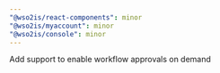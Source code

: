 ```yaml
---
"@wso2is/react-components": minor
"@wso2is/myaccount": minor
"@wso2is/console": minor
---
```


Add support to enable workflow approvals on demand
